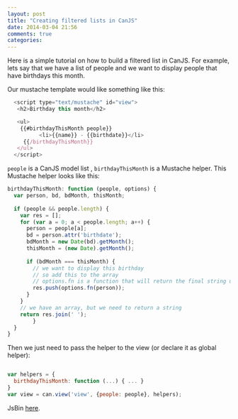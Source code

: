 ```yaml
---
layout: post
title: "Creating filtered lists in CanJS"
date: 2014-03-04 21:56
comments: true
categories: 
---
```


Here is a simple tutorial on how to build a filtered list in CanJS. For example, lets say that we have a list of people and we want to display people that have birthdays this month.

Our mustache template would like something like this:

```js
  <script type="text/mustache" id="view">
   <h2>Birthday this month</h2>

   <ul> 
    {{#birthdayThisMonth people}}
          <li>{{name}} - {{birthdate}}</li>
     {{/birthdayThisMonth}}
   </ul>
  </script>
```

`people` is a CanJS model list , `birthdayThisMonth` is a Mustache helper. This Mustache helper looks like this:

```js
birthdayThisMonth: function (people, options) {
  var person, bd, bdMonth, thisMonth;
  
  if (people && people.length) {
    var res = [];
    for (var a = 0; a < people.length; a++) {
      person = people[a];
      bd = person.attr('birthdate');
      bdMonth = new Date(bd).getMonth();
      thisMonth = (new Date).getMonth();
      
      if (bdMonth === thisMonth) {
        // we want to display this birthday
        // so add this to the array
        // options.fn is a function that will return the final string using the mustache template
        res.push(options.fn(person));
      }
    }
    // we have an array, but we need to return a string
    return res.join(' ');
        }
  }
}
 ```
 
Then we just need to pass the helper to the view (or declare it as global helper):

```js

var helpers = {
  birthdayThisMonth: function (...) { ... }
}
var view = can.view('view', {people: people}, helpers);
```

JsBin [here](http://jsbin.com/moriq/1/edit?html,js,output).